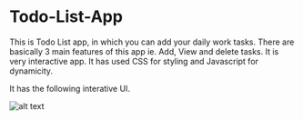 # Todo-List-App
This is Todo List app, in which you can add your daily work tasks. There are basically 3 main features of this app ie. Add, View and delete tasks. It is very interactive app. It has used CSS for styling and Javascript for dynamicity.

It has the following interative UI.

![alt text](https://lh6.googleusercontent.com/1HSpRVafjrEVII1nbWFCkKDDKYmJyssrUepRdPTs6x-cdqJmSbLwsLAjb8zGelMoDmQ=w1200-h630-p)
